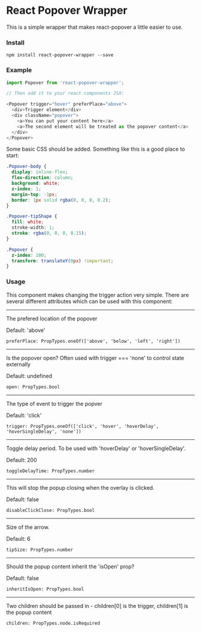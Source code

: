# React Popover Wrapper
This is a simple wrapper that makes react-popover a little easier to use.

### Install
`npm install react-popover-wrapper --save`

### Example
```javascript
import Popover from 'react-popover-wrapper';

// Then add it to your react components JSX:

<Popover trigger="hover" preferPlace="above">
  <div>Trigger element</div>
  <div className="popover">
    <a>You can put your content here</a>
    <a>The second element will be treated as the popover content</a>
  </div>
</Popover>

```

Some basic CSS should be added. Something like this is a good place to start:
```CSS
.Popover-body {
  display: inline-flex;
  flex-direction: column;
  background: white;
  z-index: 1;
  margin-top: -1px;
  border: 1px solid rgba(0, 0, 0, 0.2);
}

.Popover-tipShape {
  fill: white;
  stroke-width: 1;
  stroke: rgba(0, 0, 0, 0.15);
}

.Popover {
  z-index: 100;
  transform: translateY(0px) !important;
}
```

### Usage
This component makes changing the trigger action very simple. There are several different attributes which can be used with this component:

---

The prefered location of the popover

Default: 'above'

`preferPlace: PropTypes.oneOf(['above', 'below', 'left', 'right'])`

---

Is the popover open? Often used with trigger === 'none' to control state externally

Default: undefined

`open: PropTypes.bool`

---

The type of event to trigger the popver

Default: 'click'

`trigger: PropTypes.oneOf(['click', 'hover', 'hoverDelay', 'hoverSingleDelay', 'none'])`

---

Toggle delay period. To be used with 'hoverDelay' or 'hoverSingleDelay'.

Default: 200

`toggleDelayTime: PropTypes.number`

---

This will stop the popup closing when the overlay is clicked.

Default: false

`disableClickClose: PropTypes.bool`

---

Size of the arrow.

Default: 6

`tipSize: PropTypes.number`

---


Should the popup content inherit the 'isOpen' prop?

Default: false

`inheritIsOpen: PropTypes.bool`

---

Two children should be passed in - children[0] is the trigger, children[1] is the popup content

`children: PropTypes.node.isRequired`
